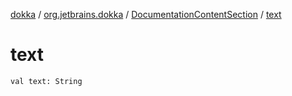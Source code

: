 [dokka](../../index.md) / [org.jetbrains.dokka](../index.md) / [DocumentationContentSection](index.md) / [text](text.md)

# text

```
val text: String
```
